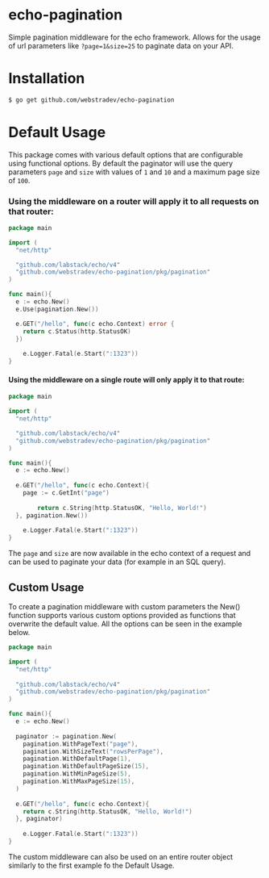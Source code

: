 # echo-pagination
Simple pagination middleware for the echo framework. Allows for the usage of url parameters like `?page=1&size=25` to paginate data on your API.

# Installation
```bash
$ go get github.com/webstradev/echo-pagination
```

# Default Usage
This package comes with various default options that are configurable using functional options. By default the paginator will use the query parameters `page` and `size` with values of `1` and `10` and a maximum page size of `100`.

### Using the middleware on a router will apply it to all requests on that router:
```go
package main

import (
  "net/http"

  "github.com/labstack/echo/v4"
  "github.com/webstradev/echo-pagination/pkg/pagination"
)

func main(){
  e := echo.New()
  e.Use(pagination.New())

  e.GET("/hello", func(c echo.Context) error {
    return c.Status(http.StatusOK)  
  })
  
	e.Logger.Fatal(e.Start(":1323"))
}
```

#### Using the middleware on a single route will only apply it to that route:
```go
package main

import (
  "net/http"

  "github.com/labstack/echo/v4"
  "github.com/webstradev/echo-pagination/pkg/pagination"
)

func main(){
  e := echo.New()
  
  e.GET("/hello", func(c echo.Context){
    page := c.GetInt("page")
  
		return c.String(http.StatusOK, "Hello, World!")
  }, pagination.New())
  
	e.Logger.Fatal(e.Start(":1323"))
}
```
The `page` and `size` are now available in the echo context of a request and can be used to paginate your data (for example in an SQL query).

## Custom Usage
To create a pagination middleware with custom parameters the New() function supports various custom options provided as functions that overwrite the default value.
All the options can be seen in the example below.
```go
package main

import (
  "net/http"
  
  "github.com/labstack/echo/v4"
  "github.com/webstradev/echo-pagination/pkg/pagination"
)

func main(){
  e := echo.New()
  
  paginator := pagination.New(
    pagination.WithPageText("page"), 
    pagination.WithSizeText("rowsPerPage"),
    pagination.WithDefaultPage(1),
    pagination.WithDefaultPageSize(15),
    pagination.WithMinPageSize(5),
    pagination.WithMaxPageSize(15),
  )
  
  e.GET("/hello", func(c echo.Context){
    return c.String(http.StatusOK, "Hello, World!")
  }, paginator)
  
	e.Logger.Fatal(e.Start(":1323"))
}
```

The custom middleware can also be used on an entire router object similarly to the first example fo the Default Usage.
